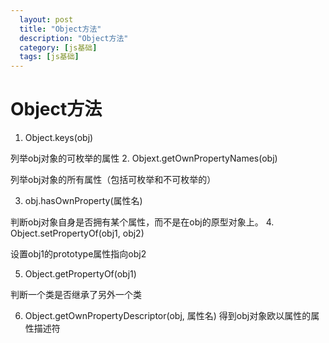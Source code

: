 ```yaml
---
  layout: post
  title: "Object方法"
  description: "Object方法"
  category: [js基础]
  tags: [js基础]
---
```

# Object方法
1. Object.keys(obj)

  列举obj对象的可枚举的属性
2. Objext.getOwnPropertyNames(obj)

  列举obj对象的所有属性（包括可枚举和不可枚举的）

3. obj.hasOwnProperty(属性名)

  判断obj对象自身是否拥有某个属性，而不是在obj的原型对象上。
4. Object.setPropertyOf(obj1, obj2)

  设置obj1的prototype属性指向obj2

5. Object.getPropertyOf(obj1)

  判断一个类是否继承了另外一个类

6. Object.getOwnPropertyDescriptor(obj, 属性名)
  得到obj对象欧以属性的属性描述符
